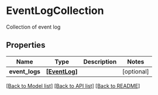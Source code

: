 # EventLogCollection

Collection of event log
## Properties
Name | Type | Description | Notes
------------ | ------------- | ------------- | -------------
**event_logs** | [**[EventLog]**](EventLog.md) |  | [optional] 

[[Back to Model list]](../README.md#documentation-for-models) [[Back to API list]](../README.md#documentation-for-api-endpoints) [[Back to README]](../README.md)


